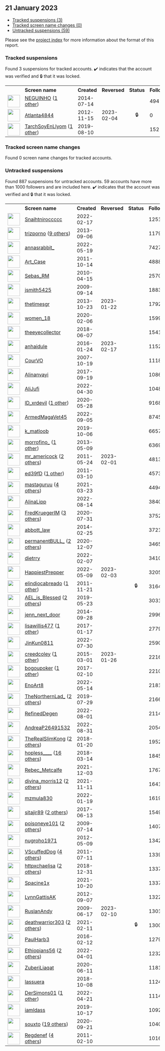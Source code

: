 ## 21 January 2023

* [Tracked suspensions (3)](#tracked-suspensions)
* [Tracked screen name changes (0)](#tracked-screen-name-changes)
* [Untracked suspensions (59)](#untracked-suspensions)

Please see the [project index](https://github.com/travisbrown/twitter-watch) for more information about the format of this report.

### Tracked suspensions

Found 3 suspensions for tracked accounts.
  ✔️ indicates that the account was verified and 🔒 that it was locked.

<table>
    <tr>
        <th></th>
        <th align="left">Screen name</th>
        <th align="left">Created</th>
        <th align="left">Reversed</th>
        <th align="left">Status</th>
        <th align="left">Followers</th>
        <th align="left">Ranking</th></tr>
    </tr>
        <tr>
            <td><a href="https://twitter.com/intent/user?user_id=2711467984">
                <img src="https://pbs.twimg.com/profile_images/1588611086630223872/Rx6cjs6z_normal.jpg" width="40px" height="40px" align="center"/></a>
            </td>
            <td>
                <a href="https://twitter.com/NEGUlNHO">NEGUlNHO</a>&nbsp;(<a href="https://api.memory.lol/v1/tw/id/2711467984">1 other</a>)&nbsp;</td>
            <td>2014-07-14</td>
            <td></td>
            <td align="center"></td>
            <td>494</td>
            <td>5290</td>
        </tr>
        <tr>
            <td><a href="https://twitter.com/intent/user?user_id=949006796">
                <img src="https://pbs.twimg.com/profile_images/3423546709/5b922014e3db83b7b3f8510e6329e698_normal.jpeg" width="40px" height="40px" align="center"/></a>
            </td>
            <td>
                <a href="https://twitter.com/Atlanta4844">Atlanta4844</a></td>
            <td>2012-11-15</td>
            <td>2023-02-04</td>
            <td align="center">🔒</td>
            <td>0</td>
            <td>57731</td>
        </tr>
        <tr>
            <td><a href="https://twitter.com/intent/user?user_id=1159979492728803328">
                <img src="https://pbs.twimg.com/profile_images/1333887010688421890/gi4MZ6SW_normal.jpg" width="40px" height="40px" align="center"/></a>
            </td>
            <td>
                <a href="https://twitter.com/TarchSoyEnLlyom">TarchSoyEnLlyom</a>&nbsp;(<a href="https://api.memory.lol/v1/tw/id/1159979492728803328">1 other</a>)&nbsp;</td>
            <td>2019-08-10</td>
            <td></td>
            <td align="center"></td>
            <td>152</td>
            <td>79325</td>
        </tr></table>

### Tracked screen name changes

Found 0 screen name changes for tracked accounts.

### Untracked suspensions

Found 887 suspensions for untracked accounts.
59 accounts have more than 1000 followers and are included here.
  ✔️ indicates that the account was verified and 🔒 that it was locked.

<table>
    <tr>
        <th></th>
        <th align="left">Screen name</th>
        <th align="left">Created</th>
        <th align="left">Reversed</th>
        <th align="left">Status</th>
        <th align="left">Followers</th>
    </tr>
        <tr>
            <td><a href="https://twitter.com/intent/user?user_id=1494439734587895818">
                <img src="https://pbs.twimg.com/profile_images/1591901088004833280/FYvxX5oU_normal.jpg" width="40px" height="40px" align="center"/></a>
            </td>
            <td>
                <a href="https://twitter.com/Snaihtniroccccc">Snaihtniroccccc</a></td>
            <td>2022-02-17</td>
            <td></td>
            <td align="center"></td>
            <td>125183</td>
        </tr>
        <tr>
            <td><a href="https://twitter.com/intent/user?user_id=1735700077">
                <img src="https://pbs.twimg.com/profile_images/1509312921779769356/afJniMbW_normal.jpg" width="40px" height="40px" align="center"/></a>
            </td>
            <td>
                <a href="https://twitter.com/trizporno">trizporno</a>&nbsp;(<a href="https://api.memory.lol/v1/tw/id/1735700077">9 others</a>)&nbsp;</td>
            <td>2013-09-06</td>
            <td></td>
            <td align="center"></td>
            <td>117928</td>
        </tr>
        <tr>
            <td><a href="https://twitter.com/intent/user?user_id=1527327147123417089">
                <img src="https://pbs.twimg.com/profile_images/1595245264113205250/08wVVCua_normal.jpg" width="40px" height="40px" align="center"/></a>
            </td>
            <td>
                <a href="https://twitter.com/annasrabbit_">annasrabbit_</a></td>
            <td>2022-05-19</td>
            <td></td>
            <td align="center"></td>
            <td>74271</td>
        </tr>
        <tr>
            <td><a href="https://twitter.com/intent/user?user_id=390877754">
                <img src="https://pbs.twimg.com/profile_images/1592989398/bitmap_normal.jpg" width="40px" height="40px" align="center"/></a>
            </td>
            <td>
                <a href="https://twitter.com/Art_Case">Art_Case</a></td>
            <td>2011-10-14</td>
            <td></td>
            <td align="center"></td>
            <td>48880</td>
        </tr>
        <tr>
            <td><a href="https://twitter.com/intent/user?user_id=133490705">
                <img src="https://pbs.twimg.com/profile_images/1590920162018033664/7IjKYisp_normal.jpg" width="40px" height="40px" align="center"/></a>
            </td>
            <td>
                <a href="https://twitter.com/Sebas_RM">Sebas_RM</a></td>
            <td>2010-04-15</td>
            <td></td>
            <td align="center"></td>
            <td>25702</td>
        </tr>
        <tr>
            <td><a href="https://twitter.com/intent/user?user_id=74245258">
                <img src="https://pbs.twimg.com/profile_images/1527370423734009856/jhFP6a6u_normal.jpg" width="40px" height="40px" align="center"/></a>
            </td>
            <td>
                <a href="https://twitter.com/jsmith5425">jsmith5425</a></td>
            <td>2009-09-14</td>
            <td></td>
            <td align="center"></td>
            <td>18836</td>
        </tr>
        <tr>
            <td><a href="https://twitter.com/intent/user?user_id=2151065568">
                <img src="https://pbs.twimg.com/profile_images/1328368536289423361/IDw_n_FH_normal.jpg" width="40px" height="40px" align="center"/></a>
            </td>
            <td>
                <a href="https://twitter.com/thetimesgr">thetimesgr</a></td>
            <td>2013-10-23</td>
            <td>2023-01-22</td>
            <td align="center"></td>
            <td>17923</td>
        </tr>
        <tr>
            <td><a href="https://twitter.com/intent/user?user_id=1225464707970215936">
                <img src="https://pbs.twimg.com/profile_images/1225475909894967301/eoZ9VkH6_normal.jpg" width="40px" height="40px" align="center"/></a>
            </td>
            <td>
                <a href="https://twitter.com/women_18">women_18</a></td>
            <td>2020-02-06</td>
            <td></td>
            <td align="center"></td>
            <td>15999</td>
        </tr>
        <tr>
            <td><a href="https://twitter.com/intent/user?user_id=1004698538704556032">
                <img src="https://pbs.twimg.com/profile_images/1501282627046846466/7SmLkzhM_normal.jpg" width="40px" height="40px" align="center"/></a>
            </td>
            <td>
                <a href="https://twitter.com/theeyecollector">theeyecollector</a></td>
            <td>2018-06-07</td>
            <td></td>
            <td align="center"></td>
            <td>15417</td>
        </tr>
        <tr>
            <td><a href="https://twitter.com/intent/user?user_id=4805323092">
                <img src="https://pbs.twimg.com/profile_images/1342925530815897600/_I_30kFB_normal.jpg" width="40px" height="40px" align="center"/></a>
            </td>
            <td>
                <a href="https://twitter.com/anhaidule">anhaidule</a></td>
            <td>2016-01-24</td>
            <td>2023-02-17</td>
            <td align="center"></td>
            <td>11525</td>
        </tr>
        <tr>
            <td><a href="https://twitter.com/intent/user?user_id=9538352">
                <img src="https://pbs.twimg.com/profile_images/1299226096890601475/0cN0Qcl0_normal.jpg" width="40px" height="40px" align="center"/></a>
            </td>
            <td>
                <a href="https://twitter.com/CourVO">CourVO</a></td>
            <td>2007-10-19</td>
            <td></td>
            <td align="center"></td>
            <td>11183</td>
        </tr>
        <tr>
            <td><a href="https://twitter.com/intent/user?user_id=910018914213662721">
                <img src="https://pbs.twimg.com/profile_images/1538873085083918336/g254O5wc_normal.jpg" width="40px" height="40px" align="center"/></a>
            </td>
            <td>
                <a href="https://twitter.com/Alinanvayi">Alinanvayi</a></td>
            <td>2017-09-19</td>
            <td></td>
            <td align="center"></td>
            <td>10869</td>
        </tr>
        <tr>
            <td><a href="https://twitter.com/intent/user?user_id=1520273808283734016">
                <img src="https://pbs.twimg.com/profile_images/1596699306278670336/o8Peaphi_normal.jpg" width="40px" height="40px" align="center"/></a>
            </td>
            <td>
                <a href="https://twitter.com/AliJufi">AliJufi</a></td>
            <td>2022-04-30</td>
            <td></td>
            <td align="center"></td>
            <td>10482</td>
        </tr>
        <tr>
            <td><a href="https://twitter.com/intent/user?user_id=1266122088772853766">
                <img src="https://pbs.twimg.com/profile_images/1266131312160591872/DNLdLdQy_normal.jpg" width="40px" height="40px" align="center"/></a>
            </td>
            <td>
                <a href="https://twitter.com/lD_xrdevil">lD_xrdevil</a>&nbsp;(<a href="https://api.memory.lol/v1/tw/id/1266122088772853766">1 other</a>)&nbsp;</td>
            <td>2020-05-28</td>
            <td></td>
            <td align="center"></td>
            <td>9168</td>
        </tr>
        <tr>
            <td><a href="https://twitter.com/intent/user?user_id=1566618375530455040">
                <img src="https://pbs.twimg.com/profile_images/1574709979940093953/t2wZtXKz_normal.jpg" width="40px" height="40px" align="center"/></a>
            </td>
            <td>
                <a href="https://twitter.com/ArmedMagaVet45">ArmedMagaVet45</a></td>
            <td>2022-09-05</td>
            <td></td>
            <td align="center"></td>
            <td>8745</td>
        </tr>
        <tr>
            <td><a href="https://twitter.com/intent/user?user_id=1180793281631928327">
                <img src="https://pbs.twimg.com/profile_images/1565974518224535555/vaE_pK_0_normal.jpg" width="40px" height="40px" align="center"/></a>
            </td>
            <td>
                <a href="https://twitter.com/k_matloob">k_matloob</a></td>
            <td>2019-10-06</td>
            <td></td>
            <td align="center"></td>
            <td>6657</td>
        </tr>
        <tr>
            <td><a href="https://twitter.com/intent/user?user_id=1414836264">
                <img src="https://pbs.twimg.com/profile_images/619458654614388744/amE2SsMv_normal.png" width="40px" height="40px" align="center"/></a>
            </td>
            <td>
                <a href="https://twitter.com/morrofino_">morrofino_</a>&nbsp;(<a href="https://api.memory.lol/v1/tw/id/1414836264">1 other</a>)&nbsp;</td>
            <td>2013-05-09</td>
            <td></td>
            <td align="center"></td>
            <td>6369</td>
        </tr>
        <tr>
            <td><a href="https://twitter.com/intent/user?user_id=304282247">
                <img src="https://pbs.twimg.com/profile_images/1569039454421061634/KP3M-DYR_normal.jpg" width="40px" height="40px" align="center"/></a>
            </td>
            <td>
                <a href="https://twitter.com/mr_americock">mr_americock</a>&nbsp;(<a href="https://api.memory.lol/v1/tw/id/304282247">2 others</a>)&nbsp;</td>
            <td>2011-05-24</td>
            <td>2023-02-01</td>
            <td align="center"></td>
            <td>4813</td>
        </tr>
        <tr>
            <td><a href="https://twitter.com/intent/user?user_id=263549636">
                <img src="https://pbs.twimg.com/profile_images/1522143480608268288/0SSn6rko_normal.jpg" width="40px" height="40px" align="center"/></a>
            </td>
            <td>
                <a href="https://twitter.com/ed39fD">ed39fD</a>&nbsp;(<a href="https://api.memory.lol/v1/tw/id/263549636">1 other</a>)&nbsp;</td>
            <td>2011-03-10</td>
            <td></td>
            <td align="center"></td>
            <td>4573</td>
        </tr>
        <tr>
            <td><a href="https://twitter.com/intent/user?user_id=1374254129846030336">
                <img src="https://pbs.twimg.com/profile_images/1595882523271331842/SHItJaMh_normal.jpg" width="40px" height="40px" align="center"/></a>
            </td>
            <td>
                <a href="https://twitter.com/mastaguruu">mastaguruu</a>&nbsp;(<a href="https://api.memory.lol/v1/tw/id/1374254129846030336">4 others</a>)&nbsp;</td>
            <td>2021-03-23</td>
            <td></td>
            <td align="center"></td>
            <td>4494</td>
        </tr>
        <tr>
            <td><a href="https://twitter.com/intent/user?user_id=1558931023433449473">
                <img src="https://pbs.twimg.com/profile_images/1558932493566369797/pFq7mWIl_normal.jpg" width="40px" height="40px" align="center"/></a>
            </td>
            <td>
                <a href="https://twitter.com/AlinaLipp">AlinaLipp</a></td>
            <td>2022-08-14</td>
            <td></td>
            <td align="center"></td>
            <td>3840</td>
        </tr>
        <tr>
            <td><a href="https://twitter.com/intent/user?user_id=1289157689994629120">
                <img src="https://pbs.twimg.com/profile_images/1564666459070111745/JBf6xoeL_normal.jpg" width="40px" height="40px" align="center"/></a>
            </td>
            <td>
                <a href="https://twitter.com/FredKruegerIM">FredKruegerIM</a>&nbsp;(<a href="https://api.memory.lol/v1/tw/id/1289157689994629120">3 others</a>)&nbsp;</td>
            <td>2020-07-31</td>
            <td></td>
            <td align="center"></td>
            <td>3752</td>
        </tr>
        <tr>
            <td><a href="https://twitter.com/intent/user?user_id=2360960186">
                <img src="https://pbs.twimg.com/profile_images/1221041922787045376/C6Y1_ogA_normal.jpg" width="40px" height="40px" align="center"/></a>
            </td>
            <td>
                <a href="https://twitter.com/abbott_law">abbott_law</a></td>
            <td>2014-02-25</td>
            <td></td>
            <td align="center"></td>
            <td>3721</td>
        </tr>
        <tr>
            <td><a href="https://twitter.com/intent/user?user_id=1336079672656859136">
                <img src="https://pbs.twimg.com/profile_images/1530268745171869697/UjzMQwKu_normal.jpg" width="40px" height="40px" align="center"/></a>
            </td>
            <td>
                <a href="https://twitter.com/permanentBULL_">permanentBULL_</a>&nbsp;(<a href="https://api.memory.lol/v1/tw/id/1336079672656859136">2 others</a>)&nbsp;</td>
            <td>2020-12-07</td>
            <td></td>
            <td align="center"></td>
            <td>3465</td>
        </tr>
        <tr>
            <td><a href="https://twitter.com/intent/user?user_id=1490692065629462536">
                <img src="https://pbs.twimg.com/profile_images/1573154622696525824/Rv7CAaFX_normal.jpg" width="40px" height="40px" align="center"/></a>
            </td>
            <td>
                <a href="https://twitter.com/dietrry">dietrry</a></td>
            <td>2022-02-07</td>
            <td></td>
            <td align="center"></td>
            <td>3410</td>
        </tr>
        <tr>
            <td><a href="https://twitter.com/intent/user?user_id=1523477078061961216">
                <img src="https://pbs.twimg.com/profile_images/1523510817110462464/Kc0A9utB_normal.jpg" width="40px" height="40px" align="center"/></a>
            </td>
            <td>
                <a href="https://twitter.com/HappiestPrepper">HappiestPrepper</a></td>
            <td>2022-05-09</td>
            <td>2023-02-03</td>
            <td align="center"></td>
            <td>3205</td>
        </tr>
        <tr>
            <td><a href="https://twitter.com/intent/user?user_id=417704876">
                <img src="https://pbs.twimg.com/profile_images/1472523845177327617/Ui4oJbiw_normal.png" width="40px" height="40px" align="center"/></a>
            </td>
            <td>
                <a href="https://twitter.com/elindiocabreado">elindiocabreado</a>&nbsp;(<a href="https://api.memory.lol/v1/tw/id/417704876">1 other</a>)&nbsp;</td>
            <td>2011-11-21</td>
            <td></td>
            <td align="center">🔒</td>
            <td>3164</td>
        </tr>
        <tr>
            <td><a href="https://twitter.com/intent/user?user_id=1131451635174133760">
                <img src="https://pbs.twimg.com/profile_images/1268986656595619841/AByC-Jyz_normal.jpg" width="40px" height="40px" align="center"/></a>
            </td>
            <td>
                <a href="https://twitter.com/AEL_is_Blessed">AEL_is_Blessed</a>&nbsp;(<a href="https://api.memory.lol/v1/tw/id/1131451635174133760">2 others</a>)&nbsp;</td>
            <td>2019-05-23</td>
            <td></td>
            <td align="center"></td>
            <td>3031</td>
        </tr>
        <tr>
            <td><a href="https://twitter.com/intent/user?user_id=2834788441">
                <img src="https://pbs.twimg.com/profile_images/1068330591563567104/PLGrhPHk_normal.jpg" width="40px" height="40px" align="center"/></a>
            </td>
            <td>
                <a href="https://twitter.com/jenn_next_door">jenn_next_door</a></td>
            <td>2014-09-28</td>
            <td></td>
            <td align="center"></td>
            <td>2996</td>
        </tr>
        <tr>
            <td><a href="https://twitter.com/intent/user?user_id=821222131639980032">
                <img src="https://pbs.twimg.com/profile_images/1573371678775824385/hW_r72gJ_normal.jpg" width="40px" height="40px" align="center"/></a>
            </td>
            <td>
                <a href="https://twitter.com/lisawillis477">lisawillis477</a>&nbsp;(<a href="https://api.memory.lol/v1/tw/id/821222131639980032">1 other</a>)&nbsp;</td>
            <td>2017-01-17</td>
            <td></td>
            <td align="center"></td>
            <td>2779</td>
        </tr>
        <tr>
            <td><a href="https://twitter.com/intent/user?user_id=1553190734823829510">
                <img src="https://pbs.twimg.com/profile_images/1593197503620730880/zRBjt7ed_normal.jpg" width="40px" height="40px" align="center"/></a>
            </td>
            <td>
                <a href="https://twitter.com/JinKun0811">JinKun0811</a></td>
            <td>2022-07-30</td>
            <td></td>
            <td align="center"></td>
            <td>2590</td>
        </tr>
        <tr>
            <td><a href="https://twitter.com/intent/user?user_id=3051515515">
                <img src="https://pbs.twimg.com/profile_images/1593685501155737601/21VLeqWC_normal.jpg" width="40px" height="40px" align="center"/></a>
            </td>
            <td>
                <a href="https://twitter.com/creedcoley">creedcoley</a>&nbsp;(<a href="https://api.memory.lol/v1/tw/id/3051515515">1 other</a>)&nbsp;</td>
            <td>2015-03-01</td>
            <td>2023-01-26</td>
            <td align="center"></td>
            <td>2216</td>
        </tr>
        <tr>
            <td><a href="https://twitter.com/intent/user?user_id=830053194495451136">
                <img src="https://pbs.twimg.com/profile_images/838284852008931329/th6Mw1Jn_normal.jpg" width="40px" height="40px" align="center"/></a>
            </td>
            <td>
                <a href="https://twitter.com/bogoupoker">bogoupoker</a>&nbsp;(<a href="https://api.memory.lol/v1/tw/id/830053194495451136">1 other</a>)&nbsp;</td>
            <td>2017-02-10</td>
            <td></td>
            <td align="center"></td>
            <td>2210</td>
        </tr>
        <tr>
            <td><a href="https://twitter.com/intent/user?user_id=1525553249226563584">
                <img src="https://pbs.twimg.com/profile_images/1591752330214514696/BIdeTdtK_normal.jpg" width="40px" height="40px" align="center"/></a>
            </td>
            <td>
                <a href="https://twitter.com/EnoArt8">EnoArt8</a></td>
            <td>2022-05-14</td>
            <td></td>
            <td align="center"></td>
            <td>2181</td>
        </tr>
        <tr>
            <td><a href="https://twitter.com/intent/user?user_id=1155842270962360320">
                <img src="https://pbs.twimg.com/profile_images/1585889928017334272/MOFIWtI4_normal.jpg" width="40px" height="40px" align="center"/></a>
            </td>
            <td>
                <a href="https://twitter.com/TheNorthernLad_">TheNorthernLad_</a>&nbsp;(<a href="https://api.memory.lol/v1/tw/id/1155842270962360320">2 others</a>)&nbsp;</td>
            <td>2019-07-29</td>
            <td></td>
            <td align="center"></td>
            <td>2166</td>
        </tr>
        <tr>
            <td><a href="https://twitter.com/intent/user?user_id=1554102081983856640">
                <img src="https://pbs.twimg.com/profile_images/1598390468056076288/1-xehRSO_normal.jpg" width="40px" height="40px" align="center"/></a>
            </td>
            <td>
                <a href="https://twitter.com/RefinedDegen">RefinedDegen</a></td>
            <td>2022-08-01</td>
            <td></td>
            <td align="center"></td>
            <td>2114</td>
        </tr>
        <tr>
            <td><a href="https://twitter.com/intent/user?user_id=1564900189369933829">
                <img src="https://pbs.twimg.com/profile_images/1565076797775044615/2lGzEvrr_normal.jpg" width="40px" height="40px" align="center"/></a>
            </td>
            <td>
                <a href="https://twitter.com/AndreaP26491532">AndreaP26491532</a></td>
            <td>2022-08-31</td>
            <td></td>
            <td align="center"></td>
            <td>2054</td>
        </tr>
        <tr>
            <td><a href="https://twitter.com/intent/user?user_id=954731178925412355">
                <img src="https://pbs.twimg.com/profile_images/1559243367153795074/FuFzyNhX_normal.jpg" width="40px" height="40px" align="center"/></a>
            </td>
            <td>
                <a href="https://twitter.com/TheRealSlimKong">TheRealSlimKong</a>&nbsp;(<a href="https://api.memory.lol/v1/tw/id/954731178925412355">2 others</a>)&nbsp;</td>
            <td>2018-01-20</td>
            <td></td>
            <td align="center"></td>
            <td>1952</td>
        </tr>
        <tr>
            <td><a href="https://twitter.com/intent/user?user_id=973982816886145024">
                <img src="https://pbs.twimg.com/profile_images/1594760740287574017/ND9yYq3Z_normal.jpg" width="40px" height="40px" align="center"/></a>
            </td>
            <td>
                <a href="https://twitter.com/hopless____">hopless____</a>&nbsp;(<a href="https://api.memory.lol/v1/tw/id/973982816886145024">16 others</a>)&nbsp;</td>
            <td>2018-03-14</td>
            <td></td>
            <td align="center"></td>
            <td>1845</td>
        </tr>
        <tr>
            <td><a href="https://twitter.com/intent/user?user_id=1466807157882454017">
                <img src="https://pbs.twimg.com/profile_images/1466807532064698373/7_Vlyu1S_normal.jpg" width="40px" height="40px" align="center"/></a>
            </td>
            <td>
                <a href="https://twitter.com/Rebec_Metcalfe">Rebec_Metcalfe</a></td>
            <td>2021-12-03</td>
            <td></td>
            <td align="center"></td>
            <td>1767</td>
        </tr>
        <tr>
            <td><a href="https://twitter.com/intent/user?user_id=1458605627257675779">
                <img src="https://pbs.twimg.com/profile_images/1590475797068144641/BfMZlRHp_normal.jpg" width="40px" height="40px" align="center"/></a>
            </td>
            <td>
                <a href="https://twitter.com/divina_morris12">divina_morris12</a>&nbsp;(<a href="https://api.memory.lol/v1/tw/id/1458605627257675779">2 others</a>)&nbsp;</td>
            <td>2021-11-11</td>
            <td></td>
            <td align="center"></td>
            <td>1641</td>
        </tr>
        <tr>
            <td><a href="https://twitter.com/intent/user?user_id=1483682069381275650">
                <img src="https://pbs.twimg.com/profile_images/1594522370923978752/FXBx8cGw_normal.jpg" width="40px" height="40px" align="center"/></a>
            </td>
            <td>
                <a href="https://twitter.com/mzmula830">mzmula830</a></td>
            <td>2022-01-19</td>
            <td></td>
            <td align="center"></td>
            <td>1619</td>
        </tr>
        <tr>
            <td><a href="https://twitter.com/intent/user?user_id=874556526492499968">
                <img src="https://pbs.twimg.com/profile_images/1547838888546566144/0g9uZZYx_normal.jpg" width="40px" height="40px" align="center"/></a>
            </td>
            <td>
                <a href="https://twitter.com/sitajir89">sitajir89</a>&nbsp;(<a href="https://api.memory.lol/v1/tw/id/874556526492499968">2 others</a>)&nbsp;</td>
            <td>2017-06-13</td>
            <td></td>
            <td align="center"></td>
            <td>1549</td>
        </tr>
        <tr>
            <td><a href="https://twitter.com/intent/user?user_id=56707613">
                <img src="https://pbs.twimg.com/profile_images/1409743359434964993/Mse1msKe_normal.jpg" width="40px" height="40px" align="center"/></a>
            </td>
            <td>
                <a href="https://twitter.com/poisoneye101">poisoneye101</a>&nbsp;(<a href="https://api.memory.lol/v1/tw/id/56707613">2 others</a>)&nbsp;</td>
            <td>2009-07-14</td>
            <td></td>
            <td align="center"></td>
            <td>1407</td>
        </tr>
        <tr>
            <td><a href="https://twitter.com/intent/user?user_id=574941322">
                <img src="https://pbs.twimg.com/profile_images/563147970896355328/7RlFjeP6_normal.png" width="40px" height="40px" align="center"/></a>
            </td>
            <td>
                <a href="https://twitter.com/nugroho1971">nugroho1971</a></td>
            <td>2012-05-09</td>
            <td></td>
            <td align="center"></td>
            <td>1342</td>
        </tr>
        <tr>
            <td><a href="https://twitter.com/intent/user?user_id=333336760">
                <img src="https://pbs.twimg.com/profile_images/1568959228806680577/cJZEQcEi_normal.jpg" width="40px" height="40px" align="center"/></a>
            </td>
            <td>
                <a href="https://twitter.com/VScuffedDog">VScuffedDog</a>&nbsp;(<a href="https://api.memory.lol/v1/tw/id/333336760">4 others</a>)&nbsp;</td>
            <td>2011-07-11</td>
            <td></td>
            <td align="center"></td>
            <td>1339</td>
        </tr>
        <tr>
            <td><a href="https://twitter.com/intent/user?user_id=1079652295057518592">
                <img src="https://pbs.twimg.com/profile_images/1585635301807968259/wEtUfGCF_normal.jpg" width="40px" height="40px" align="center"/></a>
            </td>
            <td>
                <a href="https://twitter.com/httpxchaelisa">httpxchaelisa</a>&nbsp;(<a href="https://api.memory.lol/v1/tw/id/1079652295057518592">2 others</a>)&nbsp;</td>
            <td>2018-12-31</td>
            <td></td>
            <td align="center"></td>
            <td>1337</td>
        </tr>
        <tr>
            <td><a href="https://twitter.com/intent/user?user_id=1450826482477981696">
                <img src="https://pbs.twimg.com/profile_images/1596372600602914816/DE8VIKzE_normal.jpg" width="40px" height="40px" align="center"/></a>
            </td>
            <td>
                <a href="https://twitter.com/Spacine1x">Spacine1x</a></td>
            <td>2021-10-20</td>
            <td></td>
            <td align="center"></td>
            <td>1337</td>
        </tr>
        <tr>
            <td><a href="https://twitter.com/intent/user?user_id=808191379">
                <img src="https://pbs.twimg.com/profile_images/558049186378047488/YEGHoSx-_normal.jpeg" width="40px" height="40px" align="center"/></a>
            </td>
            <td>
                <a href="https://twitter.com/LynnGattisAK">LynnGattisAK</a></td>
            <td>2012-09-07</td>
            <td></td>
            <td align="center"></td>
            <td>1322</td>
        </tr>
        <tr>
            <td><a href="https://twitter.com/intent/user?user_id=47932498">
                <img src="https://pbs.twimg.com/profile_images/1594499574114455552/A6JCDEia_normal.jpg" width="40px" height="40px" align="center"/></a>
            </td>
            <td>
                <a href="https://twitter.com/RuslanAndy">RuslanAndy</a></td>
            <td>2009-06-17</td>
            <td>2023-02-10</td>
            <td align="center"></td>
            <td>1301</td>
        </tr>
        <tr>
            <td><a href="https://twitter.com/intent/user?user_id=1360000555347816449">
                <img src="https://pbs.twimg.com/profile_images/1575632955262832641/sKY6xIkz_normal.jpg" width="40px" height="40px" align="center"/></a>
            </td>
            <td>
                <a href="https://twitter.com/deathwarrior303">deathwarrior303</a>&nbsp;(<a href="https://api.memory.lol/v1/tw/id/1360000555347816449">2 others</a>)&nbsp;</td>
            <td>2021-02-11</td>
            <td></td>
            <td align="center">🔒</td>
            <td>1300</td>
        </tr>
        <tr>
            <td><a href="https://twitter.com/intent/user?user_id=4901332163">
                <img src="https://pbs.twimg.com/profile_images/767081458758479872/m8bVdklk_normal.jpg" width="40px" height="40px" align="center"/></a>
            </td>
            <td>
                <a href="https://twitter.com/PaulHarb3">PaulHarb3</a></td>
            <td>2016-02-12</td>
            <td></td>
            <td align="center"></td>
            <td>1279</td>
        </tr>
        <tr>
            <td><a href="https://twitter.com/intent/user?user_id=1510019520064368646">
                <img src="https://pbs.twimg.com/profile_images/1585652354614968320/0BjcoBbo_normal.jpg" width="40px" height="40px" align="center"/></a>
            </td>
            <td>
                <a href="https://twitter.com/Ethiopians56">Ethiopians56</a>&nbsp;(<a href="https://api.memory.lol/v1/tw/id/1510019520064368646">2 others</a>)&nbsp;</td>
            <td>2022-04-01</td>
            <td></td>
            <td align="center"></td>
            <td>1232</td>
        </tr>
        <tr>
            <td><a href="https://twitter.com/intent/user?user_id=1271010443482533888">
                <img src="https://pbs.twimg.com/profile_images/1455766249057800193/q-oCm822_normal.jpg" width="40px" height="40px" align="center"/></a>
            </td>
            <td>
                <a href="https://twitter.com/ZuberiLiaqat">ZuberiLiaqat</a></td>
            <td>2020-06-11</td>
            <td></td>
            <td align="center"></td>
            <td>1181</td>
        </tr>
        <tr>
            <td><a href="https://twitter.com/intent/user?user_id=1049202982443765760">
                <img src="https://pbs.twimg.com/profile_images/1049203216754331648/p0SCr0qd_normal.jpg" width="40px" height="40px" align="center"/></a>
            </td>
            <td>
                <a href="https://twitter.com/lassuera">lassuera</a></td>
            <td>2018-10-08</td>
            <td></td>
            <td align="center"></td>
            <td>1124</td>
        </tr>
        <tr>
            <td><a href="https://twitter.com/intent/user?user_id=1517088769064816640">
                <img src="https://pbs.twimg.com/profile_images/1592304641622040579/N_rq-TBB_normal.jpg" width="40px" height="40px" align="center"/></a>
            </td>
            <td>
                <a href="https://twitter.com/DerSimons01">DerSimons01</a>&nbsp;(<a href="https://api.memory.lol/v1/tw/id/1517088769064816640">1 other</a>)&nbsp;</td>
            <td>2022-04-21</td>
            <td></td>
            <td align="center"></td>
            <td>1114</td>
        </tr>
        <tr>
            <td><a href="https://twitter.com/intent/user?user_id=1184681822665367557">
                <img src="https://pbs.twimg.com/profile_images/1260341069150994432/0l62LcnO_normal.jpg" width="40px" height="40px" align="center"/></a>
            </td>
            <td>
                <a href="https://twitter.com/iamldass">iamldass</a></td>
            <td>2019-10-17</td>
            <td></td>
            <td align="center"></td>
            <td>1092</td>
        </tr>
        <tr>
            <td><a href="https://twitter.com/intent/user?user_id=1307856831973191680">
                <img src="https://pbs.twimg.com/profile_images/1595942115070312449/wuEAI2jj_normal.jpg" width="40px" height="40px" align="center"/></a>
            </td>
            <td>
                <a href="https://twitter.com/souxto">souxto</a>&nbsp;(<a href="https://api.memory.lol/v1/tw/id/1307856831973191680">19 others</a>)&nbsp;</td>
            <td>2020-09-21</td>
            <td></td>
            <td align="center"></td>
            <td>1040</td>
        </tr>
        <tr>
            <td><a href="https://twitter.com/intent/user?user_id=250298068">
                <img src="https://pbs.twimg.com/profile_images/1522909457579384832/eDMduc-G_normal.jpg" width="40px" height="40px" align="center"/></a>
            </td>
            <td>
                <a href="https://twitter.com/Regdenef">Regdenef</a>&nbsp;(<a href="https://api.memory.lol/v1/tw/id/250298068">4 others</a>)&nbsp;</td>
            <td>2011-02-10</td>
            <td></td>
            <td align="center"></td>
            <td>1016</td>
        </tr></table>
